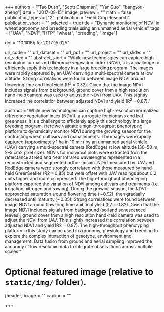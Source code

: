 +++
authors = ["Tao Duan", "Scott Chapman", "Yan Guo", "bangyou-zheng"]
date = "2017-08-15"
image_preview = ""
math = false
publication_types = ["2"]
publication = "Field Crop Research"
publication_short = ""
selected = true
title = "Dynamic monitoring of NDVI in wheat agronomy and breeding trials using an unmanned aerial vehicle"
tags = ["UAV", "NDVI", "HTP", "wheat", "breeding", "image"]

doi = "10.1016/j.fcr.2017.05.025"

url_code = ""
url_dataset = ""
url_pdf = ""
url_project = ""
url_slides = ""
url_video = ""
abstract_short = "While new technologies can capture high-resolution normalized difference vegetation index (NDVI), it is a challenge to efficiently apply this technology in a large breeding program. The images were rapidly captured by an UAV carrying a multi-spectral camera at low altitude. Strong correlations were found between image NDVI around flowering time and final yield (R<sup>2</sup> = 0.82). Given that the image NDVI includes signals from background, ground cover from a high resolution hand-held camera was used to adjust the NDVI from UAV. This slightly increased the correlation between adjusted NDVI and yield (R<sup>2</sup> = 0.87)."

abstract = "While new technologies can capture high-resolution normalized difference vegetation index (NDVI), a surrogate for biomass and leaf greenness, it is a challenge to efficiently apply this technology in a large breeding program. Here we validate a high-throughput phenotyping platform to dynamically monitor NDVI during the growing season for the contrasting wheat cultivars and managements. The images were rapidly captured (approximately 1 ha in 10 min) by an unmanned aerial vehicle (UAV) carrying a multi-spectral camera (RedEdge) at low altitude (30–50 m, 2–5 cm2 pixel size). NDVIs for individual plots were extracted from the reflectance at Red and Near Infrared wavelengths represented in a reconstructed and segmented ortho-mosaic. NDVI measured by UAV and RedEdge camera were strongly correlated with those measured by hand held GreenSeeker (R2 = 0.85) but were offset with UAV readings about 0.2 units higher and more compressed. The high-throughput phenotyping platform captured the variation of NDVI among cultivars and treatments (i.e. irrigation, nitrogen and sowing). During the growing season, the NDVI approached saturation around flowering time (∼0.92), then gradually decreased until maturity (∼0.35). Strong correlations were found between image NDVI around flowering time and final yield (R2 = 0.82). Given that the image NDVI includes signals from background (soil and senescenced leaves), ground cover from a high resolution hand-held camera was used to adjust the NDVI from UAV. This slightly increased the correlation between adjusted NDVI and yield (R2 = 0.87). The high-throughput phenotyping platform in this study can be used in agronomy, physiology and breeding to explore the complex interaction of genotype, environment and management. Data fusion from ground and aerial sampling improved the accuracy of low resolution data to integrate observations across multiple scales."



# Optional featured image (relative to `static/img/` folder).
[header]
image = ""
caption = ""

+++
